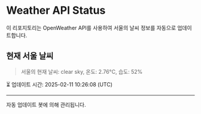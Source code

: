 
# Weather API Status

이 리포지토리는 OpenWeather API를 사용하여 서울의 날씨 정보를 자동으로 업데이트합니다.

## 현재 서울 날씨
> 서울의 현재 날씨: clear sky, 온도: 2.76°C, 습도: 52%

⏳ 업데이트 시간: 2025-02-11 10:26:08 (UTC)

---
자동 업데이트 봇에 의해 관리됩니다.
